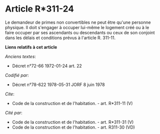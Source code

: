 # Article R*311-24

Le demandeur de primes non convertibles ne peut être qu'une personne physique. Il doit s'engager à occuper lui-même le
logement créé ou à le faire occuper par ses ascendants ou descendants ou ceux de son conjoint dans les délais et conditions
prévus à l'article R. 311-11.

**Liens relatifs à cet article**

_Anciens textes_:

  - Décret n°72-66 1972-01-24 art. 22

_Codifié par_:

  - Décret n°78-622 1978-05-31 JORF 8 juin 1978

_Cite_:

  - Code de la construction et de l'habitation. - art. R*311-11 (V)

_Cité par_:

  - Code de la construction et de l'habitation. - art. R*311-31 (V)
  - Code de la construction et de l'habitation. - art. R311-30 (VD)
